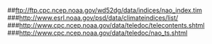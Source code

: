 ##ftp://ftp.cpc.ncep.noaa.gov/wd52dg/data/indices/nao_index.tim
###http://www.esrl.noaa.gov/psd/data/climateindices/list/
###http://www.cpc.ncep.noaa.gov/data/teledoc/telecontents.shtml
###http://www.cpc.ncep.noaa.gov/data/teledoc/nao_ts.shtml
